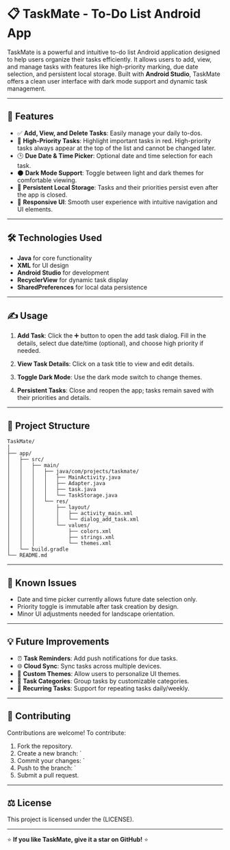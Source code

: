# 📋 TaskMate - To-Do List Android App

TaskMate is a powerful and intuitive to-do list Android application designed to help users organize their tasks efficiently. It allows users to add, view, and manage tasks with features like high-priority marking, due date selection, and persistent local storage. Built with **Android Studio**, TaskMate offers a clean user interface with dark mode support and dynamic task management.

---

## 🚀 Features

- ✅ **Add, View, and Delete Tasks**: Easily manage your daily to-dos.
- 🔴 **High-Priority Tasks**: Highlight important tasks in red. High-priority tasks always appear at the top of the list and cannot be changed later.
- 🕒 **Due Date & Time Picker**: Optional date and time selection for each task.
- 🌑 **Dark Mode Support**: Toggle between light and dark themes for comfortable viewing.
- 💾 **Persistent Local Storage**: Tasks and their priorities persist even after the app is closed.
- 🏃 **Responsive UI**: Smooth user experience with intuitive navigation and UI elements.

---



## 🛠️ Technologies Used

- **Java** for core functionality
- **XML** for UI design
- **Android Studio** for development
- **RecyclerView** for dynamic task display
- **SharedPreferences** for local data persistence

---



## ✍️ Usage

1. **Add Task**: Click the ➕ button to open the add task dialog. Fill in the details, select due date/time (optional), and choose high priority if needed.

2. **View Task Details**: Click on a task title to view and edit details.

3. **Toggle Dark Mode**: Use the dark mode switch to change themes.

4. **Persistent Tasks**: Close and reopen the app; tasks remain saved with their priorities and details.

---

## 🎨 Project Structure

```
TaskMate/
│
├── app/
│   ├── src/
│   │   ├── main/
│   │   │   ├── java/com/projects/taskmate/
│   │   │   │   ├── MainActivity.java
│   │   │   │   ├── Adapter.java
│   │   │   │   ├── task.java
│   │   │   │   └── TaskStorage.java
│   │   │   └── res/
│   │   │       ├── layout/
│   │   │       │   ├── activity_main.xml
│   │   │       │   └── dialog_add_task.xml
│   │   │       └── values/
│   │   │           ├── colors.xml
│   │   │           ├── strings.xml
│   │   │           └── themes.xml
│   └── build.gradle
└── README.md
```

---

## 🐛 Known Issues

- Date and time picker currently allows future date selection only.
- Priority toggle is immutable after task creation by design.
- Minor UI adjustments needed for landscape orientation.

---

## 💡 Future Improvements

- ⏰ **Task Reminders**: Add push notifications for due tasks.
- 🌐 **Cloud Sync**: Sync tasks across multiple devices.
- 🎨 **Custom Themes**: Allow users to personalize UI themes.
- 📝 **Task Categories**: Group tasks by customizable categories.
- 🔔 **Recurring Tasks**: Support for repeating tasks daily/weekly.

---

## 🤝 Contributing

Contributions are welcome! To contribute:

1. Fork the repository.
2. Create a new branch: `
3. Commit your changes: `
4. Push to the branch: `
5. Submit a pull request.

---

## ⚖️ License

This project is licensed under the (LICENSE).

---



⭐ **If you like TaskMate, give it a star on GitHub!** ⭐

